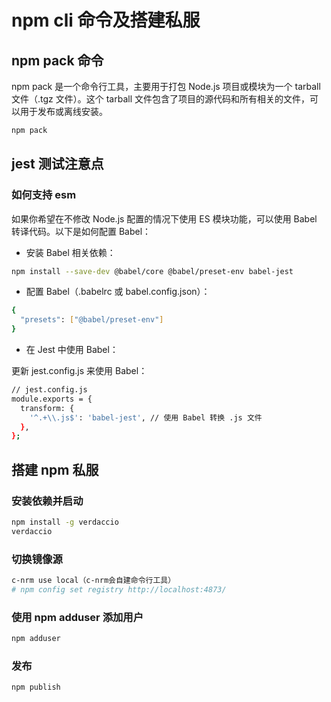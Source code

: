 # npm cli 命令及搭建私服

## npm pack 命令

npm pack 是一个命令行工具，主要用于打包 Node.js 项目或模块为一个 tarball 文件（.tgz 文件）。这个 tarball 文件包含了项目的源代码和所有相关的文件，可以用于发布或离线安装。

```bash
npm pack
```

## jest 测试注意点

### 如何支持 esm

如果你希望在不修改 Node.js 配置的情况下使用 ES 模块功能，可以使用 Babel 转译代码。以下是如何配置 Babel：

* 安装 Babel 相关依赖：

```bash
npm install --save-dev @babel/core @babel/preset-env babel-jest
```

* 配置 Babel（.babelrc 或 babel.config.json）：

```bash
{
  "presets": ["@babel/preset-env"]
}

```

* 在 Jest 中使用 Babel：

更新 jest.config.js 来使用 Babel：

```bash
// jest.config.js
module.exports = {
  transform: {
    '^.+\\.js$': 'babel-jest', // 使用 Babel 转换 .js 文件
  },
};

```

## 搭建 npm 私服

### 安装依赖并启动

```bash
npm install -g verdaccio
verdaccio
```

### 切换镜像源

```bash
c-nrm use local（c-nrm会自建命令行工具）
# npm config set registry http://localhost:4873/
```

### 使用 npm adduser 添加用户

```bash
npm adduser 
```

### 发布

```bash
npm publish 
```
